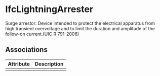 IfcLightningArrester
====================
Surge arrestor: Device intended to protect the electrical apparatus from high
transient overvoltage and to limit the duration and amplitude of the follow-on
current.(UIC R 791-2006)


Associations
------------
| Attribute   | Description   |
|-------------|---------------|
|             |               |

